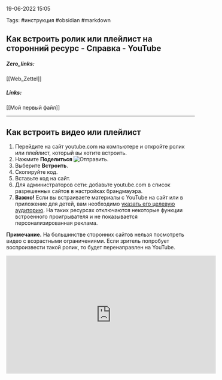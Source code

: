 19-06-2022            15:05

Tags: #инструкция #obsidian #markdown 

## Как встроить ролик или плейлист на сторонний ресурс - Cправка - YouTube

##### Zero_links: 
[[Web_Zettel]]

##### Links: 
[[Мой первый файл]]

---

## Как встроить видео или плейлист

1.  Перейдите на сайт youtube.com на компьютере и откройте ролик или плейлист, который вы хотите встроить.
2.  Нажмите **Поделиться** ![Отправить](https://support.google.com//storage.googleapis.com/support-kms-prod/dJviTGFzvddvW4FXLvi4NS4ZrkJKjtwkqxyn).
3.  Выберите **Встроить**.
4.  Скопируйте код.
5.  Вставьте код на сайт.
6.  Для администраторов сети: добавьте youtube.com в список разрешенных сайтов в настройках брандмауэра.
7.  **Важно!** Если вы встраиваете материалы с YouTube на сайт или в приложение для детей, вам необходимо [указать его целевую аудиторию](https://support.google.com/policies/answer/9664901). На таких ресурсах отключаются некоторые функции встроенного проигрывателя и не показывается персонализированная реклама.

**Примечание.** На большинстве сторонних сайтов нельзя посмотреть видео с возрастными ограничениями. Если зритель попробует воспроизвести такой ролик, то будет перенаправлен на YouTube.

<iframe width="560" height="315" src="https://www.youtube.com/embed/D_iYExhBggQ" title="YouTube video player" frameborder="0" allow="accelerometer; autoplay; clipboard-write; encrypted-media; gyroscope; picture-in-picture" allowfullscreen></iframe>


